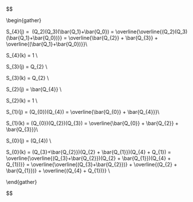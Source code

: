 $$

\begin{gather}

S_{4}(j) =  (Q_2)(Q_3)(\bar{Q_1}+\bar{Q_0}) = \overline{\overline{(Q_2)(Q_3)(\bar{Q_1}+\bar{Q_0})}} = \overline{\bar{Q_{2}} + \bar{Q_{3}} + \overline{(\bar{Q_1}+\bar{Q_0})}}\\

S_{4}(k) = 1 \\

S_{3}(j) = Q_{2} \\

S_{3}(k) = Q_{2} \\

S_{2}(j) = \bar{Q_{4}} \\

S_{2}(k) = 1 \\

S_{1}(j) = (Q_{0})(Q_{4}) = \overline{\bar{Q_{0}} + \bar{Q_{4}}}\\

S_{1}(k) = (Q_{0})(Q_{2})(Q_{3}) = \overline{\bar{Q_{0}} + \bar{Q_{2}} + \bar{Q_{3}}}\\

S_{0}(j) = (Q_{4}) \\

S_{0}(k) = (Q_{3}+\bar{Q_{2}})(Q_{2} + \bar{Q_{1}})(Q_{4} + Q_{1}) = \overline{\overline{(Q_{3}+\bar{Q_{2}})(Q_{2} + \bar{Q_{1}})(Q_{4} + Q_{1})}} = \overline{\overline{(Q_{3}+\bar{Q_{2}})} + \overline{(Q_{2} + \bar{Q_{1}})} + \overline{(Q_{4} + Q_{1})}} \\

\end{gather}

$$
